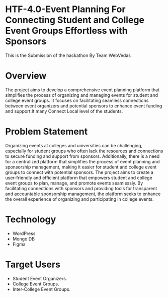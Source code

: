 # HTF-4.0-Event Planning For Connecting Student and College Event Groups Effortless with Sponsors
This is the Submission of the hackathon By Team WebVedas

# Overview
The project aims to develop a comprehensive event planning platform that simplifies the process of organizing and managing events for student and college event groups. It focuses on facilitating seamless connections between event organizers and potential sponsors to enhance event funding and support.It many Connect Local level of the students.

# Problem Statement
Organizing events at colleges and universities can be challenging, especially for student groups who often lack the resources and connections to secure funding and support from sponsors. Additionally, there is a need for a centralized platform that simplifies the process of event planning and sponsorship management, making it easier for student and college event groups to connect with potential sponsors. 
The project aims to create a user-friendly and efficient platform that empowers student and college event groups to plan, manage, and promote events seamlessly. By facilitating connections with sponsors and providing tools for transparent and accountable sponsorship management, the platform seeks to enhance the overall experience of organizing and participating in college events.

# Technology
* WordPress
* Mongo DB
* Figma  
# Target Users
* Student Event Organizers.
* College Event Groups.
* Inter-College Event Groups.
  
 
  
